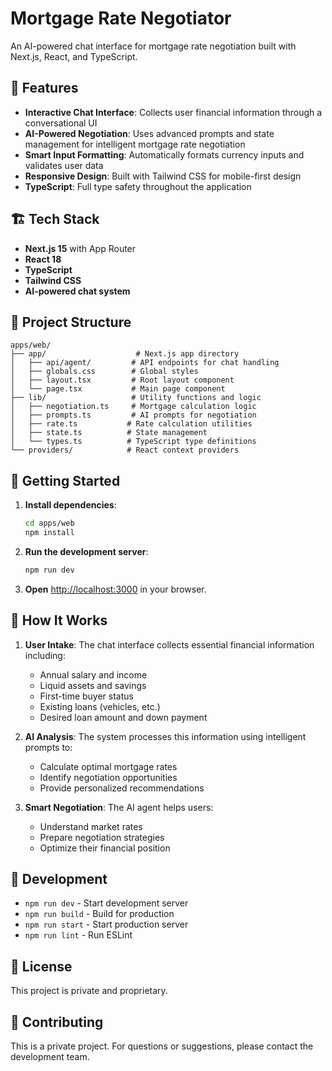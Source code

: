 # Mortgage Rate Negotiator

An AI-powered chat interface for mortgage rate negotiation built with Next.js, React, and TypeScript.

## 🚀 Features

- **Interactive Chat Interface**: Collects user financial information through a conversational UI
- **AI-Powered Negotiation**: Uses advanced prompts and state management for intelligent mortgage rate negotiation
- **Smart Input Formatting**: Automatically formats currency inputs and validates user data
- **Responsive Design**: Built with Tailwind CSS for mobile-first design
- **TypeScript**: Full type safety throughout the application

## 🏗️ Tech Stack

- **Next.js 15** with App Router
- **React 18**
- **TypeScript**
- **Tailwind CSS**
- **AI-powered chat system**

## 📁 Project Structure

```
apps/web/
├── app/                    # Next.js app directory
│   ├── api/agent/         # API endpoints for chat handling
│   ├── globals.css        # Global styles
│   ├── layout.tsx         # Root layout component
│   └── page.tsx           # Main page component
├── lib/                   # Utility functions and logic
│   ├── negotiation.ts     # Mortgage calculation logic
│   ├── prompts.ts         # AI prompts for negotiation
│   ├── rate.ts           # Rate calculation utilities
│   ├── state.ts          # State management
│   └── types.ts          # TypeScript type definitions
└── providers/            # React context providers
```

## 🚀 Getting Started

1. **Install dependencies**:
   ```bash
   cd apps/web
   npm install
   ```

2. **Run the development server**:
   ```bash
   npm run dev
   ```

3. **Open** [http://localhost:3000](http://localhost:3000) in your browser.

## 🎯 How It Works

1. **User Intake**: The chat interface collects essential financial information including:
   - Annual salary and income
   - Liquid assets and savings
   - First-time buyer status
   - Existing loans (vehicles, etc.)
   - Desired loan amount and down payment

2. **AI Analysis**: The system processes this information using intelligent prompts to:
   - Calculate optimal mortgage rates
   - Identify negotiation opportunities
   - Provide personalized recommendations

3. **Smart Negotiation**: The AI agent helps users:
   - Understand market rates
   - Prepare negotiation strategies
   - Optimize their financial position

## 🔧 Development

- `npm run dev` - Start development server
- `npm run build` - Build for production
- `npm run start` - Start production server
- `npm run lint` - Run ESLint

## 📄 License

This project is private and proprietary.

## 🤝 Contributing

This is a private project. For questions or suggestions, please contact the development team.
